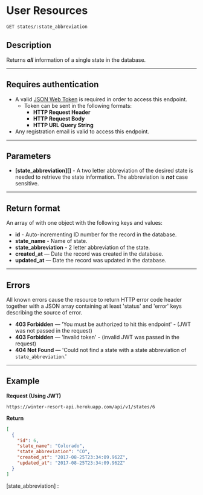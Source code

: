# User Resources

```
GET states/:state_abbreviation
```

## Description

Returns _**all**_ information of a single state in the database.

***

## Requires authentication

- A valid [JSON Web Token](https://winter-resort-api.herokuapp.com/) is required in order to access this endpoint.
  - Token can be sent in the following formats:
    - **HTTP Request Header**
    - **HTTP Request Body**
    - **HTTP URL Query String**
- Any registration email is valid to access this endpoint.

***

## Parameters

- **[state_abbreviation][]** - A two letter abbreviation of the desired state is needed to retrieve the state information.  The abbreviation is _**not**_ case sensitive.

***

## Return format

An array of with one object with the following keys and values:

- **id** - Auto-incrementing ID number for the record in the database.
- **state_name** - Name of state.
- **state_abbreviation** - 2 letter abbreviation of the state.
- **created_at** — Date the record was created in the database.
- **updated_at** — Date the record was updated in the database.

***

## Errors
All known errors cause the resource to return HTTP error code header together with a JSON array containing at least 'status' and 'error' keys describing the source of error.

- **403 Forbidden** — 'You must be authorized to hit this endpoint' - (JWT was not passed in the request)
- **403 Forbidden** — 'Invalid token' - (invalid JWT was passed in the request)
- **404 Not Found** — 'Could not find a state with a state abbreviation of `state_abbreviation`.'

***

## Example

**Request (Using JWT)**

```
https://winter-resort-api.herokuapp.com/api/v1/states/6
```

**Return**

```json
[
  {
    "id": 6,
    "state_name": "Colorado",
    "state_abbreviation": "CO",
    "created_at": "2017-08-25T23:34:09.962Z",
    "updated_at": "2017-08-25T23:34:09.962Z"
  }
]
```

[state_abbreviation] :
